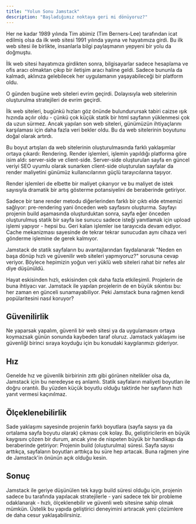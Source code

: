```yaml
---
title: "Yolun Sonu Jamstack"
description: "Başladığımız noktaya geri mi dönüyoruz?"
---
```


Her ne kadar 1989 yılında Tim abimiz (Tim Berners-Lee) tarafından icat edilmiş olsa da ilk web sitesi 1991 yılında yayına ve hayatımıza girdi. Bu ilk web sitesi ile birlikte, insanlarla bilgi paylaşmanın yepyeni bir yolu da doğmuştu.

İlk web sitesi hayatımıza girdikten sonra, bilgisayarlar sadece hesaplama ve ofis aracı olmaktan çıkıp bir iletişim aracı haline geldi. Sadece bununla da kalmadı, aklınıza gelebilecek her uygulamanın yaşayabileceği bir platform oldu.

O günden bugüne web siteleri evrim geçirdi. Dolayısıyla web sitelerinin oluşturulma stratejileri de evrim geçirdi.

İlk web siteleri, bugünkü hızları göz önünde bulundurursak tabiri caizse ışık hızında açılır oldu - çünkü çok küçük statik bir html sayfanın yüklenmesi çok da uzun sürmez. Ancak yapılan son web siteleri, günümüzün ihtiyaçlarını karşılaması için daha fazla veri bekler oldu. Bu da web sitelerinin boyutunu doğal olarak artırdı.

Bu boyut artışları da web sitelerinin oluşturulmasında farklı yaklaşımlar ortaya çıkardı: Rendering. Render işlemleri, işlemin yapıldığı platforma göre isim aldı: server-side ve client-side. Server-side oluşturulan sayfa en güncel veriyi SEO uyumlu olarak sunarken client-side oluşturulan sayfalar da render maliyetini günümüz kullanıcılarının güçlü tarayıcılarına taşıyor. 

Render işlemleri de elbette bir maliyet çıkarıyor ve bu maliyet de istek sayısıyla dramatik bir artış gösterme potansiyelini de beraberinde getiriyor.

Sadece bir tane render metodu diğerlerinden farklı bir çıktı elde etmemizi sağlıyor: pre-rendering yani önceden web sayfasını oluşturma. Sayfayı projenin build aşamasında oluşturduktan sonra, sayfa eğer önceden oluşturulmuş statik bir sayfa ise sunucu sadece isteği yanıtlamak için upload işlemi yapıyor - hepsi bu. Geri kalan işlemler ise tarayıcıda devam ediyor. Cache mekanizması sayesinde de tekrar tekrar sunucudan aynı cihaza veri gönderme işlemine de gerek kalmıyor.

Jamstack de statik sayfaların bu avantajlarından faydalanarak "Neden en başa dönüp hızlı ve güvenilir web siteleri yapmıyoruz?" sorusuna cevap veriyor. Böylece hepimizin yoğun veri yüklü web siteleri rahat bir nefes alır diye düşünüldü.

Hayat eskisinden hızlı, eskisinden çok daha fazla etkileşimli. Projelerin de buna ihtiyacı var. Jamstack ile yapılan projelerin de en büyük sıkıntısı bu: her zaman en günceli sunamayabiliyor. Peki Jamstack buna rağmen kendi popülaritesini nasıl koruyor?

## Güvenilirlik

Ne yaparsak yapalım, güvenli bir web sitesi ya da uygulamasını ortaya koymazsak günün sonunda kaybeden taraf oluruz. Jamstack yaklaşımı ise güvenliği birinci sıraya koyduğu için bu konudaki kaygılarımızı gideriyor.

## Hız

Genelde hız ve güvenlik birbirinin zıttı gibi görünen nitelikler olsa da, Jamstack için bu neredeyse eş anlamlı. Statik sayfaların maliyeti boyutları ile doğru orantılı. Bu yüzden küçük boyutlu olduğu taktirde her sayfanın hızlı yanıt vermesi kaçınılmaz.

## Ölçeklenebilirlik

Sade yaklaşımı sayesinde projenin farklı boyutlara (sayfa sayısı ya da ortalama sayfa boyutu olarak) çıkması çok kolay. Bu, geliştiricilerin en büyük kaygısını çözen bir durum, ancak yine de nispeten büyük bir handikapı da beraberinde getiriyor: Projenin build (oluşturulma) süresi. Sayfa sayısı arttıkça, sayfaların boyutları arttıkça bu süre hep artacak. Buna rağmen yine de Jamstack'in önünün açık olduğu kesin.


## Sonuç
 
Jamstack ile geriye düşünülen tek kaygı build süresi olduğu için, projenin sadece bu tarafında yapılacak stratejilerle - yani sadece tek bir probleme odaklanarak - hızlı, ölçeklenebilir ve güvenli web sitesine sahip olmak mümkün. Üstelik bu yapıda geliştirici deneyimini artıracak yeni çözümlere de daha cesur yaklaşabilirsiniz.

